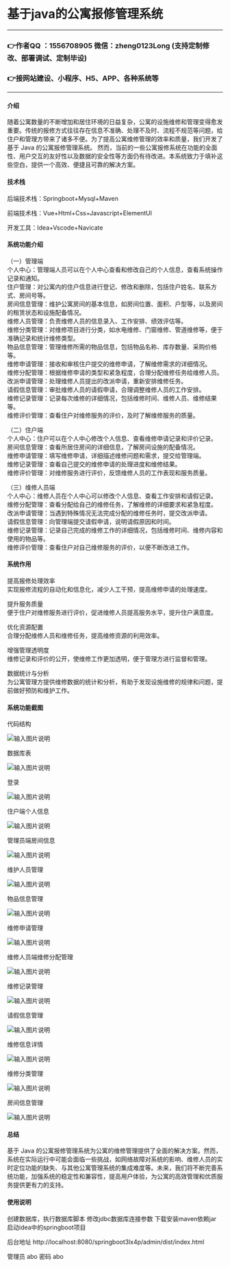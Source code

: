 # 基于java的公寓报修管理系统

---
### 👉作者QQ ：1556708905 微信：zheng0123Long (支持定制修改、部署调试、定制毕设)

### 👉接网站建设、小程序、H5、APP、各种系统等

---

#### 介绍

随着公寓数量的不断增加和居住环境的日益复杂，公寓的设施维修和管理变得愈发重要。传统的报修方式往往存在信息不准确、处理不及时、流程不规范等问题，给住户和管理方带来了诸多不便。为了提高公寓维修管理的效率和质量，我们开发了基于 Java 的公寓报修管理系统。
然而，当前的一些公寓报修系统在功能的全面性、用户交互的友好性以及数据的安全性等方面仍有待改进。本系统致力于填补这些空白，提供一个高效、便捷且可靠的解决方案。

#### 技术栈

后端技术栈：Springboot+Mysql+Maven

前端技术栈：Vue+Html+Css+Javascript+ElementUI

开发工具：Idea+Vscode+Navicate

#### 系统功能介绍

（一）管理端  
个人中心：管理端人员可以在个人中心查看和修改自己的个人信息，查看系统操作记录和通知。  
住户管理：对公寓内的住户信息进行登记、修改和删除，包括住户姓名、联系方式、房间号等。  
房间信息管理：维护公寓房间的基本信息，如房间位置、面积、户型等，以及房间的租赁状态和设施配备情况。  
维修人员管理：负责维修人员的信息录入、工作安排、绩效评估等。  
维修分类管理：对维修项目进行分类，如水电维修、门窗维修、管道维修等，便于准确记录和统计维修类型。  
物品信息管理：管理维修所需的物品信息，包括物品名称、库存数量、采购价格等。  
维修申请管理：接收和审核住户提交的维修申请，了解维修需求的详细情况。  
维修分配管理：根据维修申请的类型和紧急程度，合理分配维修任务给维修人员。  
改派申请管理：处理维修人员提出的改派申请，重新安排维修任务。  
请假信息管理：审批维修人员的请假申请，合理调整维修人员的工作安排。  
维修记录管理：记录每次维修的详细情况，包括维修时间、维修人员、维修结果等。  
维修评价管理：查看住户对维修服务的评价，及时了解维修服务的质量。  

（二）住户端  
个人中心：住户可以在个人中心修改个人信息、查看维修申请记录和评价记录。  
房间信息管理：查看所居住房间的详细信息，了解房间设施的配备情况。  
维修申请管理：填写维修申请，详细描述维修问题和需求，提交给管理端。  
维修记录管理：查看自己提交的维修申请的处理进度和维修结果。  
维修评价管理：对维修服务进行评价，反馈维修人员的工作表现和服务质量。  

（三）维修人员端  
个人中心：维修人员在个人中心可以修改个人信息、查看工作安排和请假记录。  
维修分配管理：查看分配给自己的维修任务，了解维修的详细要求和紧急程度。  
改派申请管理：当遇到特殊情况无法完成分配的维修任务时，提交改派申请。  
请假信息管理：向管理端提交请假申请，说明请假原因和时间。  
维修记录管理：记录自己完成的维修工作的详细情况，包括维修时间、维修内容和使用的物品等。  
维修评价管理：查看住户对自己维修服务的评价，以便不断改进工作。  

#### 系统作用

提高报修处理效率  
实现报修流程的自动化和信息化，减少人工干预，提高维修申请的处理速度。  

提升服务质量  
便于住户对维修服务进行评价，促进维修人员提高服务水平，提升住户满意度。

优化资源配置  
合理分配维修人员和维修任务，提高维修资源的利用效率。

增强管理透明度  
维修记录和评价的公开，使维修工作更加透明，便于管理方进行监督和管理。

数据统计与分析  
为公寓管理方提供维修数据的统计和分析，有助于发现设施维修的规律和问题，提前做好预防和维护工作。

#### 系统功能截图

代码结构

![输入图片说明](images/72c437e86462c2bb4b3d83a61d4178b.png)

数据库表

![输入图片说明](images/07c3f97d1f1627f03ddfdb45ae3b0e3.png)

登录

![输入图片说明](images/68bbc46ac1b986fbe3a4a3536668973.png)

住户端个人信息

![输入图片说明](images/8bfc1c1fbdf86982def263f1adfccd8.png)

管理员端房间信息

![输入图片说明](images/77fd8d234a853fb9c9fc351e1beea3a.png)

维护人员管理

![输入图片说明](images/e0ef9c5842ebbe08f47b8eb6924c698.png)

物品信息管理

![输入图片说明](images/388441aa171a34240fcdad99741eff9.png)

维修申请管理

![输入图片说明](images/d2221073f952fd4cad6508ab378b82c.png)

维修人员端维修分配管理

![输入图片说明](images/28bcf6b46235275f37fcd3f39b617d9.png)

维修记录管理

![输入图片说明](images/10d6910091f0918a88cace3459ba6d6.png)

请假信息管理

![输入图片说明](images/dcaaba8a1216d568011cd0b76d34bbb.png)

维修信息详情

![输入图片说明](images/c88bc6293e468b4aa24c4fa346eb892.png)

维修分类管理

![输入图片说明](images/fcd66360b0ad0da0f90f62424857afd.png)

房间信息管理

![输入图片说明](images/04c0593b3dc15460ffb73a7e5ae02dc.png)

#### 总结

基于 Java 的公寓报修管理系统为公寓的维修管理提供了全面的解决方案。然而，系统在实际运行中可能会面临一些挑战，如网络故障对系统的影响、维修人员的实时定位功能的缺失、与其他公寓管理系统的集成难度等。未来，我们将不断完善系统功能，加强系统的稳定性和兼容性，提高用户体验，为公寓的高效管理和优质服务提供更有力的支持。

#### 使用说明

创建数据库，执行数据库脚本 修改jdbc数据库连接参数 下载安装maven依赖jar 启动idea中的springboot项目

后台地址
http://localhost:8080/springboot3lx4p/admin/dist/index.html

管理员  abo 密码 abo
